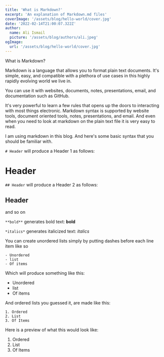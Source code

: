 ```yaml
---
title: 'What is Markdown?'
excerpt: 'An explanation of Markdown.md files'
coverImage: '/assets/blog/hello-world/cover.jpg'
date: '2022-02-14T21:00:07.322Z'
author:
  name: Ali Ismail
  picture: '/assets/blog/authors/ali.jpeg'
ogImage:
  url: '/assets/blog/hello-world/cover.jpg'
---
```

What is Markdown?

Markdown is a language that allows you to format plain text documents. It's simple, easy, and compatible with a plethora of use cases in this highly rapidly evolving world we live in.

You can use it with websites, documents, notes, presentations, email, and documentation such as GitHub. 

It's very powerful to learn a few rules that opens up the doors to interacting with most things electronic. Markdown syntax is supported by website tools, document oriented tools, notes, presentations, and email. And even when you need to look at markdown on the plain text file it is very easy to read.


I am using markdown in this blog. And here's some basic syntax that you should be familiar with.

`# Header` will produce a Header 1 as follows: 

# Header

`## Header` will produce a Header 2 as follows: 

## Header

and so on

`**bold**` generates bold text: **bold**

`*italics*` generates italicized text: *italics*

You can create unordered lists simply by putting dashes before each line item like so

```
- Unordered
- list
- Of items
```

Which will produce something like this: 
- Unordered
- list
- Of items

And ordered lists you guessed it, are made like this:
```
1. Ordered
2. List
3. Of Items
```

Here is a preview of what this would look like:

1. Ordered
2. List
3. Of Items
